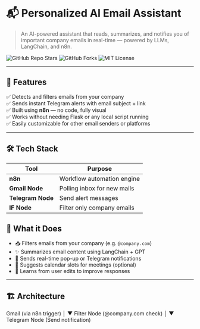 # 📬 Personalized AI Email Assistant

> An AI-powered assistant that reads, summarizes, and notifies you of important company emails in real-time — powered by LLMs, LangChain, and n8n.

![GitHub Repo Stars](https://img.shields.io/github/stars/Sanjaiguru06/personalized-email-assistant?style=flat-square)
![GitHub Forks](https://img.shields.io/github/forks/Sanjaiguru06/personalized-email-assistant?style=flat-square)
![MIT License](https://img.shields.io/github/license/Sanjaiguru06/personalized-email-assistant?style=flat-square)

---

## 🚀 Features

✅ Detects and filters emails from your company  
✅ Sends instant Telegram alerts with email subject + link  
✅ Built using **n8n** — no code, fully visual  
✅ Works without needing Flask or any local script running  
✅ Easily customizable for other email senders or platforms

---

## 🛠️ Tech Stack

| Tool      | Purpose                          |
|-----------|----------------------------------|
| **n8n**   | Workflow automation engine       |
| **Gmail Node** | Polling inbox for new mails    |
| **Telegram Node** | Send alert messages         |
| **IF Node** | Filter only company emails     |


## 🧠 What it Does

- 📥 Filters emails from your company (e.g. `@company.com`)
- ✨ Summarizes email content using LangChain + GPT
- 🔔 Sends real-time pop-up or Telegram notifications
- 📅 Suggests calendar slots for meetings (optional)
- 🧪 Learns from user edits to improve responses

---

## 🏗️ Architecture

Gmail (via n8n trigger)
   │
   ▼
Filter Node (@company.com check)
   │
   ▼
Telegram Node (Send notification)

